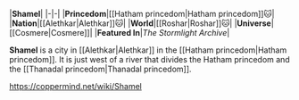 |**Shamel**|
|-|-|
|**Princedom**|[[Hatham princedom\|Hatham princedom]]🐱︎|
|**Nation**|[[Alethkar\|Alethkar]]🐱︎|
|**World**|[[Roshar\|Roshar]]🐱︎|
|**Universe**|[[Cosmere\|Cosmere]]|
|**Featured In**|*The Stormlight Archive*|

**Shamel** is a city in [[Alethkar\|Alethkar]] in the [[Hatham princedom\|Hatham princedom]]. It is just west of a river that divides the Hatham princedom and the [[Thanadal princedom\|Thanadal princedom]].



https://coppermind.net/wiki/Shamel
